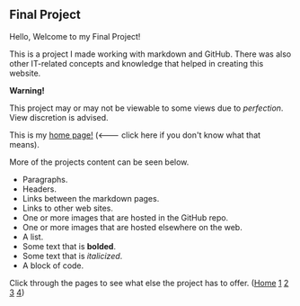 ## Final Project

Hello, Welcome to my Final Project!

This is a project I made working with markdown and GitHub. There was also other IT-related concepts and knowledge that helped in creating this website. 

**Warning!**

This project may or may not be viewable to some views due to _perfection_. View discretion is advised.

This is my [home page!](https://en.wikipedia.org/wiki/Home_page) (<--- click here if you don't know what that means).

More of the projects content can be seen below.

* Paragraphs.
* Headers.
* Links between the markdown pages.
* Links to other web sites.
* One or more images that are hosted in the GitHub repo.
* One or more images that are hosted elsewhere on the web.
* A list.
* Some text that is **bolded**.
* Some text that is _italicized_.
* A block of code.

Click through the pages to see what else the project has to offer. ([Home](README) [1](Page1) [2](Page2) [3](Page3) [4](Page4))
